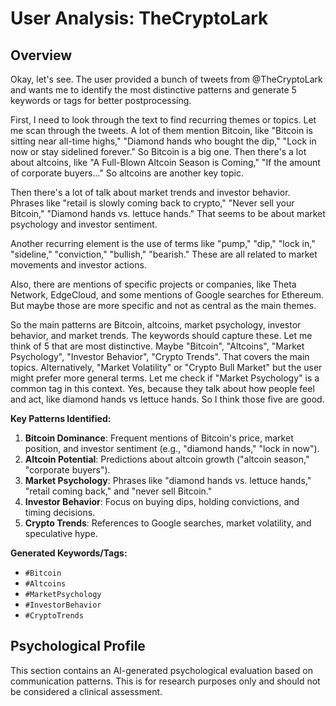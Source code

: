 # User Analysis: TheCryptoLark

## Overview

<think>
Okay, let's see. The user provided a bunch of tweets from @TheCryptoLark and wants me to identify the most distinctive patterns and generate 5 keywords or tags for better postprocessing.

First, I need to look through the text to find recurring themes or topics. Let me scan through the tweets. A lot of them mention Bitcoin, like "Bitcoin is sitting near all-time highs," "Diamond hands who bought the dip," "Lock in now or stay sidelined forever." So Bitcoin is a big one. Then there's a lot about altcoins, like "A Full-Blown Altcoin Season is Coming," "If the amount of corporate buyers..." So altcoins are another key topic.

Then there's a lot of talk about market trends and investor behavior. Phrases like "retail is slowly coming back to crypto," "Never sell your Bitcoin," "Diamond hands vs. lettuce hands." That seems to be about market psychology and investor sentiment.

Another recurring element is the use of terms like "pump," "dip," "lock in," "sideline," "conviction," "bullish," "bearish." These are all related to market movements and investor actions.

Also, there are mentions of specific projects or companies, like Theta Network, EdgeCloud, and some mentions of Google searches for Ethereum. But maybe those are more specific and not as central as the main themes.

So the main patterns are Bitcoin, altcoins, market psychology, investor behavior, and market trends. The keywords should capture these. Let me think of 5 that are most distinctive. Maybe "Bitcoin", "Altcoins", "Market Psychology", "Investor Behavior", "Crypto Trends". That covers the main topics. Alternatively, "Market Volatility" or "Crypto Bull Market" but the user might prefer more general terms. Let me check if "Market Psychology" is a common tag in this context. Yes, because they talk about how people feel and act, like diamond hands vs lettuce hands. So I think those five are good.
</think>

**Key Patterns Identified:**  
1. **Bitcoin Dominance**: Frequent mentions of Bitcoin's price, market position, and investor sentiment (e.g., "diamond hands," "lock in now").  
2. **Altcoin Potential**: Predictions about altcoin growth ("altcoin season," "corporate buyers").  
3. **Market Psychology**: Phrases like "diamond hands vs. lettuce hands," "retail coming back," and "never sell Bitcoin."  
4. **Investor Behavior**: Focus on buying dips, holding convictions, and timing decisions.  
5. **Crypto Trends**: References to Google searches, market volatility, and speculative hype.  

**Generated Keywords/Tags:**  
- `#Bitcoin`  
- `#Altcoins`  
- `#MarketPsychology`  
- `#InvestorBehavior`  
- `#CryptoTrends`

## Psychological Profile

This section contains an AI-generated psychological evaluation based on communication patterns. This is for research purposes only and should not be considered a clinical assessment.
